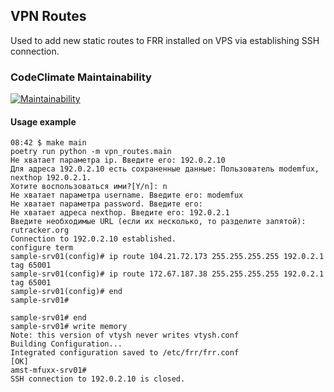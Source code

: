 ## VPN Routes

Used to add new static routes to FRR installed on VPS via establishing SSH connection.

### CodeClimate Maintainability
[![Maintainability](https://api.codeclimate.com/v1/badges/28d1e9241153acdaa00d/maintainability)](https://codeclimate.com/github/modemfux/vpn_routes/maintainability)

#### Usage example
```
08:42 $ make main
poetry run python -m vpn_routes.main
Не хватает параметра ip. Введите его: 192.0.2.10
Для адреса 192.0.2.10 есть сохраненные данные: Пользователь modemfux, nexthop 192.0.2.1.
Хотите воспользоваться ими?[Y/n]: n
Не хватает параметра username. Введите его: modemfux
Не хватает параметра password. Введите его:
Не хватает адреса nexthop. Введите его: 192.0.2.1
Введите необходимые URL (если их несколько, то разделите запятой): rutracker.org
Connection to 192.0.2.10 established.
configure term
sample-srv01(config)# ip route 104.21.72.173 255.255.255.255 192.0.2.1 tag 65001
sample-srv01(config)# ip route 172.67.187.38 255.255.255.255 192.0.2.1 tag 65001
sample-srv01(config)# end
sample-srv01#

sample-srv01# end
sample-srv01# write memory
Note: this version of vtysh never writes vtysh.conf
Building Configuration...
Integrated configuration saved to /etc/frr/frr.conf
[OK]
amst-mfuxx-srv01#
SSH connection to 192.0.2.10 is closed.
```
